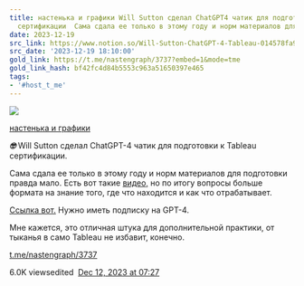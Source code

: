 ```yaml
---
title: настенька и графики Will Sutton сделал ChatGPT4 чатик для подготовки к Tableau
  сертификации  Сама сдала ее только в этому году и норм материалов для п
date: 2023-12-19
src_link: https://www.notion.so/Will-Sutton-ChatGPT-4-Tableau-014578fa970b4cef86bfbbd667e7f2eb
src_date: '2023-12-19 18:10:00'
gold_link: https://t.me/nastengraph/3737?embed=1&mode=tme
gold_link_hash: bf42fc4d84b5553c963a51650397e465
tags:
- '#host_t_me'
---
```




[*![](https://cdn4.cdn-telegram.org/file/OyQXW1JVzR5AHEpTHJXu6uT-uYd7eD0ZEk9mXhSrS7HtGcJ7OG4m0PY7_kN8NBKTO9_ZsYXqWRtnxSai_v-ERr6sapfvE60JUFfto3XCaaYUn3NxZUN5-pDK3v3vwe_3P2wNTmQM0VDiRaSP1VTMVSAb7-iCWgJyhVCU-VRHHZlUVdfA5bETXpYnrdw5gxpDGesoXUOx3ApuVY5uVfpz1MAipZrH7TmHGbv775dxrxcqxBUzO5cbXwVJ55D6cBUVghfmNAzot9DDrDA335H1FXr_oVdXfil4A0gsAJcW4cFOnFdvjR7XaD3a8tda6Qcsst9vZJRBz1v9YsQAl41Etw.jpg)*](https://t.me/nastengraph)



[настенька и графики](https://t.me/nastengraph)

***🤓*** Will Sutton сделал ChatGPT-4 чатик для подготовки к Tableau сертификации.  
  
Сама сдала ее только в этому году и норм материалов для подготовки правда мало. Есть вот такие [видео,](https://www.youtube.com/watch?v=lx9P4mfWMTs&list=PLyAvoiThEnyH1_p0HWsVlavZY5okhNr1_) но по итогу вопросы больше формата на знание того, где что находится и как что отрабатывает.  
  
[Ссылка вот.](https://chat.openai.com/g/g-gqgJyomn1-will-s-tableau-certified-data-analyst-exam-gpt) Нужно иметь подписку на GPT-4.  
  
Мне кажется, это отличная штука для дополнительной практики, от тыканья в само Tableau не избавит, конечно.

[t.me/nastengraph/3737](https://t.me/nastengraph/3737)

6.0K viewsedited  [Dec 12, 2023 at 07:27](https://t.me/nastengraph/3737)